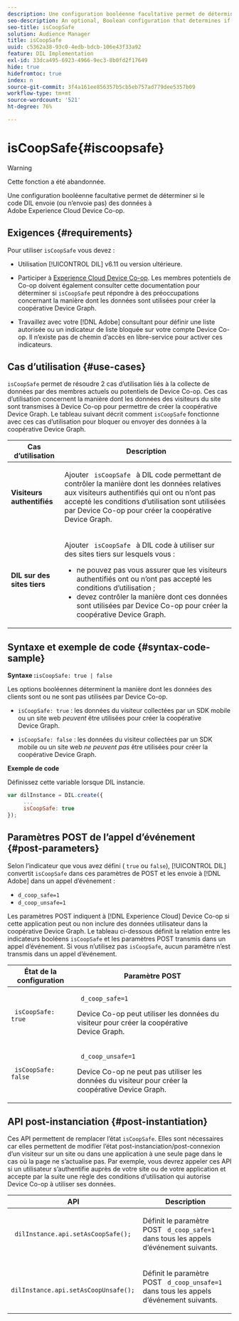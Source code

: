 ```yaml
---
description: Une configuration booléenne facultative permet de déterminer si le code DIL envoie (ou n’envoie pas) des données à Adobe Experience Cloud Device Co-op.
seo-description: An optional, Boolean configuration that determines if DIL sends (or does not send) data to the Adobe Experience Cloud Device Co-op.
seo-title: isCoopSafe
solution: Audience Manager
title: isCoopSafe
uuid: c5362a38-93c0-4edb-bdcb-106e43f33a92
feature: DIL Implementation
exl-id: 33dca495-6923-4966-9ec3-8b0fd2f17649
hide: true
hidefromtoc: true
index: n
source-git-commit: 3f4a161ee856357b5cb5eb757ad779dee5357b09
workflow-type: tm+mt
source-wordcount: '521'
ht-degree: 76%

---
```


# isCoopSafe{#iscoopsafe}

>[!WARNING]
>
>Cette fonction a été abandonnée.

Une configuration booléenne facultative permet de déterminer si le code DIL envoie (ou n’envoie pas) des données à Adobe Experience Cloud Device Co-op.

## Exigences {#requirements}

Pour utiliser `isCoopSafe` vous devez :

* Utilisation [!UICONTROL DIL] v6.11 ou version ultérieure.
* Participer à [Experience Cloud Device Co-op](https://experienceleague.adobe.com/docs/device-co-op/using/home.html). Les membres potentiels de Co-op doivent également consulter cette documentation pour déterminer si `isCoopSafe` peut répondre à des préoccupations concernant la manière dont les données sont utilisées pour créer la coopérative Device Graph.

* Travaillez avec votre [!DNL Adobe] consultant pour définir une liste autorisée ou un indicateur de liste bloquée sur votre compte Device Co-op. Il n’existe pas de chemin d’accès en libre-service pour activer ces indicateurs.

## Cas d’utilisation {#use-cases}

`isCoopSafe` permet de résoudre 2 cas d’utilisation liés à la collecte de données par des membres actuels ou potentiels de Device Co-op. Ces cas d’utilisation concernent la manière dont les données des visiteurs du site sont transmises à Device Co-op pour permettre de créer la coopérative Device Graph. Le tableau suivant décrit comment `isCoopSafe` fonctionne avec ces cas d’utilisation pour bloquer ou envoyer des données à la coopérative Device Graph.

<table id="table_A24C63D2A21F47EDBAC8FA5E7BE888D8"> 
 <thead> 
  <tr> 
   <th colname="col1" class="entry"> Cas d’utilisation </th> 
   <th colname="col2" class="entry"> Description </th> 
  </tr> 
 </thead>
 <tbody> 
  <tr> 
   <td colname="col1"> <p> <b>Visiteurs authentifiés</b> </p> </td> 
   <td colname="col2"> <p>Ajouter <code> isCoopSafe </code> à <span class="wintitle"> DIL </span> code permettant de contrôler la manière dont les données relatives aux visiteurs authentifiés qui ont ou n’ont pas accepté les conditions d’utilisation sont utilisées par Device Co-op pour créer la coopérative Device Graph. </p> </td> 
  </tr> 
  <tr> 
   <td colname="col1"> <p> <b>DIL sur des sites tiers</b> </p> </td> 
   <td colname="col2"> <p>Ajouter <code> isCoopSafe </code> à <span class="wintitle"> DIL </span> code à utiliser sur des sites tiers sur lesquels vous : </p> <p> 
     <ul id="ul_C27BB26510314834A2A7CD99D46DA4AC"> 
      <li id="li_4E6AE574F18646F09C0CF4553EEA1A9E">ne pouvez pas vous assurer que les visiteurs authentifiés ont ou n’ont pas accepté les conditions d’utilisation ; </li> 
      <li id="li_26D0561BF32B4278B0A6B5082C17FED8">devez contrôler la manière dont ces données sont utilisées par Device Co-op pour créer la coopérative Device Graph. </li> 
     </ul> </p> </td> 
  </tr> 
 </tbody> 
</table>

## Syntaxe et exemple de code {#syntax-code-sample}

**Syntaxe :**`isCoopSafe: true | false`

Les options booléennes déterminent la manière dont les données des clients sont ou ne sont pas utilisées par Device Co-op.

* `isCoopSafe: true` : les données du visiteur collectées par un SDK mobile ou un site web *peuvent* être utilisées pour créer la coopérative Device Graph.

* `isCoopSafe: false` : les données du visiteur collectées par un SDK mobile ou un site web *ne peuvent pas* être utilisées pour créer la coopérative Device Graph.

**Exemple de code**

Définissez cette variable lorsque DIL instancie.

```js
var dilInstance = DIL.create({ 
     ... 
     isCoopSafe: true 
});
```

## Paramètres POST de l’appel d’événement {#post-parameters}

Selon l’indicateur que vous avez défini ( `true` ou `false`), [!UICONTROL DIL] convertit `isCoopSafe` dans ces paramètres de POST et les envoie à [!DNL Adobe] dans un appel d’événement :

* `d_coop_safe=1`
* `d_coop_unsafe=1`

Les paramètres POST indiquent à [!DNL Experience Cloud] Device Co-op si cette application peut ou non inclure des données utilisateur dans la coopérative Device Graph. Le tableau ci-dessous définit la relation entre les indicateurs booléens `isCoopSafe` et les paramètres POST transmis dans un appel d’événement. Si vous n’utilisez pas `isCoopSafe`, aucun paramètre n’est transmis dans un appel d’événement.

<table id="table_0A544534CA904F4D9836A34B8C1EACBB"> 
 <thead> 
  <tr> 
   <th colname="col1" class="entry"> État de la configuration </th> 
   <th colname="col2" class="entry"> Paramètre POST </th> 
  </tr> 
 </thead>
 <tbody> 
  <tr> 
   <td colname="col1"> <p> <code> isCoopSafe: true </code> </p> </td> 
   <td colname="col2"> <p> <code> d_coop_safe=1 </code> </p> <p>Device Co-op peut utiliser les données du visiteur pour créer la coopérative Device Graph. </p> </td> 
  </tr> 
  <tr> 
   <td colname="col1"> <p> <code> isCoopSafe: false </code> </p> </td> 
   <td colname="col2"> <p> <code> d_coop_unsafe=1 </code> </p> <p>Device Co-op ne peut pas utiliser les données du visiteur pour créer la coopérative Device Graph. </p> </td> 
  </tr> 
 </tbody> 
</table>

## API post-instanciation {#post-instantiation}

Ces API permettent de remplacer l’état `isCoopSafe`. Elles sont nécessaires car elles permettent de modifier l’état post-instanciation/post-connexion d’un visiteur sur un site ou dans une application à une seule page dans le cas où la page ne s’actualise pas. Par exemple, vous devrez appeler ces API si un utilisateur s’authentifie auprès de votre site ou de votre application et accepte par la suite une règle des conditions d’utilisation qui autorise Device Co-op à utiliser ses données.

<table id="table_BAA96B1F82BE48C3A61A1AF1367BA45C"> 
 <thead> 
  <tr> 
   <th colname="col1" class="entry"> API </th> 
   <th colname="col2" class="entry"> Description </th> 
  </tr> 
 </thead>
 <tbody> 
  <tr> 
   <td colname="col1"> <p> <code> dilInstance.api.setAsCoopSafe(); </code> </p> </td> 
   <td colname="col2"> <p>Définit le paramètre POST <code> d_coop_safe=1 </code> dans tous les appels d’événement suivants. </p> </td> 
  </tr> 
  <tr> 
   <td colname="col1"> <p> <code> dilInstance.api.setAsCoopUnsafe(); </code> </p> </td> 
   <td colname="col2"> <p>Définit le paramètre POST <code> d_coop_unsafe=1 </code> dans tous les appels d’événement suivants. </p> </td> 
  </tr> 
 </tbody> 
</table>

<!-- 

Wiki page https://wiki.corp.adobe.com/x/RCfFTg

 -->
